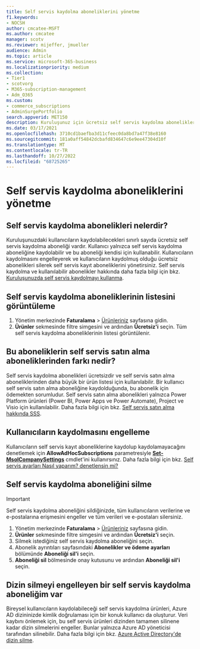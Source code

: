 ```yaml
---
title: Self servis kaydolma aboneliklerini yönetme
f1.keywords:
- NOCSH
author: cmcatee-MSFT
ms.author: cmcatee
manager: scotv
ms.reviewer: mijeffer, jmueller
audience: Admin
ms.topic: article
ms.service: microsoft-365-business
ms.localizationpriority: medium
ms.collection:
- Tier1
- scotvorg
- M365-subscription-management
- Adm_O365
ms.custom:
- commerce_subscriptions
- AdminSurgePortfolio
search.appverid: MET150
description: Kuruluşunuz için ücretsiz self servis kaydolma aboneliklerini yönetmeyi öğrenin.
ms.date: 03/17/2021
ms.openlocfilehash: 3710cd1baefba3d11cfeec0da8bd7a47f38e8160
ms.sourcegitcommit: 181a0aff54842dcbafd834647c6e9ee47304d10f
ms.translationtype: MT
ms.contentlocale: tr-TR
ms.lasthandoff: 10/27/2022
ms.locfileid: "68725265"
---
```

# <a name="manage-self-service-sign-up-subscriptions"></a>Self servis kaydolma aboneliklerini yönetme

## <a name="what-are-self-service-sign-up-subscriptions"></a>Self servis kaydolma abonelikleri nelerdir?

Kuruluşunuzdaki kullanıcıların kaydolabilecekleri sınırlı sayıda ücretsiz self servis kaydolma aboneliği vardır. Kullanıcı yalnızca self servis kaydolma aboneliğine kaydolabilir ve bu aboneliği kendisi için kullanabilir. Kullanıcıların kaydolmasını engelleyerek ve kullanıcıların kaydolmuş olduğu ücretsiz abonelikleri silerek self servis kayıt aboneliklerini yönetirsiniz. Self servis kaydolma ve kullanılabilir abonelikler hakkında daha fazla bilgi için bkz. [Kuruluşunuzda self servis kaydolmayı kullanma](../../admin/misc/self-service-sign-up.md).

## <a name="view-a-list-of-self-service-sign-up-subscriptions"></a>Self servis kaydolma aboneliklerinin listesini görüntüleme

1. Yönetim merkezinde **Faturalama** > <a href="https://go.microsoft.com/fwlink/p/?linkid=842054" target="_blank">Ürünleriniz</a> sayfasına gidin.
2. **Ürünler** sekmesinde filtre simgesini ve ardından **Ücretsiz'i** seçin. Tüm self servis kaydolma aboneliklerinin listesi görüntülenir.

## <a name="how-are-these-subscriptions-different-from-self-service-purchase-subscriptions"></a>Bu aboneliklerin self servis satın alma aboneliklerinden farkı nedir?

Self servis kaydolma abonelikleri ücretsizdir ve self servis satın alma aboneliklerinden daha büyük bir ürün listesi için kullanılabilir. Bir kullanıcı self servis satın alma aboneliğine kaydolduğunda, bu abonelik için ödemekten sorumludur. Self servis satın alma abonelikleri yalnızca Power Platform ürünleri (Power BI, Power Apps ve Power Automate), Project ve Visio için kullanılabilir. Daha fazla bilgi için bkz. [Self servis satın alma hakkında SSS](self-service-purchase-faq.yml).

## <a name="block-users-from-signing-up"></a>Kullanıcıların kaydolmasını engelleme

Kullanıcıların self servis kayıt aboneliklerine kaydolup kaydolamayacağını denetlemek için **AllowAdHocSubscriptions** parametresiyle [**Set-MsolCompanySettings**](/powershell/module/msonline/set-msolcompanysettings?preserve-view=true&view=azureadps-1.0) cmdlet'ini kullanırsınız. Daha fazla bilgi için bkz. [Self servis ayarları Nasıl yaparım? denetlensin mi?](/azure/active-directory/users-groups-roles/directory-self-service-signup#how-do-i-control-self-service-settings)

## <a name="delete-a-self-service-sign-up-subscription"></a>Self servis kaydolma aboneliğini silme

> [!IMPORTANT]
> Self servis kaydolma aboneliğini sildiğinizde, tüm kullanıcıların verilerine ve e-postalarına erişmesini engeller ve tüm verileri ve e-postaları silersiniz.

1. Yönetim merkezinde **Faturalama** > <a href="https://go.microsoft.com/fwlink/p/?linkid=842054" target="_blank">Ürünleriniz</a> sayfasına gidin.
2. **Ürünler** sekmesinde filtre simgesini ve ardından **Ücretsiz'i** seçin.
3. Silmek istediğiniz self servis kaydolma aboneliğini seçin. 
4. Abonelik ayrıntıları sayfasındaki **Abonelikler ve ödeme ayarları** bölümünde **Aboneliği sil'i** seçin.
5. **Aboneliği sil** bölmesinde onay kutusunu ve ardından **Aboneliği sil'i** seçin.

## <a name="i-have-a-self-service-sign-up-subscription-that-blocks-directory-deletion"></a>Dizin silmeyi engelleyen bir self servis kaydolma aboneliğim var

Bireysel kullanıcıların kaydolabileceği self servis kaydolma ürünleri, Azure AD dizininizde kimlik doğrulaması için bir konuk kullanıcı da oluşturur. Veri kaybını önlemek için, bu self servis ürünleri dizinden tamamen silinene kadar dizin silmelerini engeller. Bunlar yalnızca Azure AD yöneticisi tarafından silinebilir. Daha fazla bilgi için bkz. [Azure Active Directory'de dizin silme](/azure/active-directory/users-groups-roles/directory-delete-howto).
